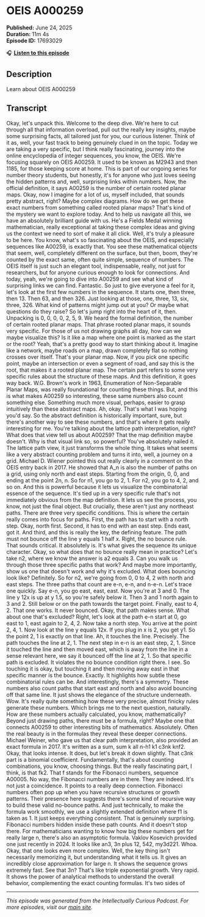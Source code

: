 # OEIS A000259

**Published:** June 24, 2025  
**Duration:** 11m 4s  
**Episode ID:** 17693029

🎧 **[Listen to this episode](https://intellectuallycurious.buzzsprout.com/2529712/episodes/17693029-oeis-a000259)**

## Description

Learn about OEIS A000259

## Transcript

Okay, let's unpack this. Welcome to the deep dive. We're here to cut through all that information overload, pull out the really key insights, maybe some surprising facts, all tailored just for you, our curious listener. Think of it as, well, your fast track to being genuinely clued in on the topic. Today we are taking a very specific, but I think really fascinating, journey into the online encyclopedia of integer sequences, you know, the OEIS. We're focusing squarely on OEIS A00259. It used to be known as M2943 and then 1185, for those keeping score at home. This is part of our ongoing series for number theory students, but honestly, it's for anyone who just loves seeing the hidden patterns and, well, surprising links within numbers. Now, the official definition, it says A00259 is the number of certain rooted planar maps. Okay, now I imagine for a lot of us, myself included, that sounds pretty abstract, right? Maybe complex diagrams. How do we get these exact numbers from something called rooted planar maps? That's kind of the mystery we want to explore today. And to help us navigate all this, we have an absolutely brilliant guide with us. He's a Fields Medal winning mathematician, really exceptional at taking these complex ideas and giving us the context we need to sort of make it all click. Well, it's truly a pleasure to be here. You know, what's so fascinating about the OEIS, and especially sequences like A00259, is exactly that. You see these mathematical objects that seem, well, completely different on the surface, but then, boom, they're counted by the exact same, often quite simple, sequence of numbers. The OEIS itself is just such an elegant tool, indispensable, really, not just for researchers, but for anyone curious enough to look for connections. And today, yeah, we're going to dive into A00259 and see what kind of surprising links we can find. Fantastic. So just to give everyone a feel for it, let's look at the first few numbers in the sequence. It starts one, then three, then 13. Then 63, and then 326. Just looking at those, one, three, 13, six, three, 326. What kind of patterns might jump out at you? Or maybe what questions do they raise? So let's jump right into the heart of it, then. Unpacking is 0, 0, 0, 0, 2, 5, 9. We heard the formal definition, the number of certain rooted planar maps. That phrase rooted planar maps, it sounds very specific. For those of us not drawing graphs all day, how can we maybe visualize this? Is it like a map where one point is marked as the start or the root? Yeah, that's a pretty good way to start thinking about it. Imagine like a network, maybe roads on a map, drawn completely flat so nothing crosses over itself. That's your planar map. Now, if you pick one specific point, maybe an intersection or even a segment of road, and say this is the root, that makes it a rooted planar map. The certain part refers to some very specific rules about the structure of these maps. And this definition, it goes way back. W.G. Brown's work in 1963, Enumeration of Non-Separable Planar Maps, was really foundational for counting these things. But, and this is what makes A00259 so interesting, these same numbers also count something else. Something much more visual, perhaps, easier to grasp intuitively than these abstract maps. Ah, okay. That's what I was hoping you'd say. So the abstract definition is historically important, sure, but there's another way to see these numbers, and that's where it gets really interesting for me. You're talking about the lattice path interpretation, right? What does that view tell us about A00259? That the map definition maybe doesn't. Why is that visual link so, so powerful? You've absolutely nailed it. The lattice path view, it just transforms the whole thing. It takes what seems like a very abstract counting problem and turns it into, well, a journey on a grid. Michael D. Wiener pointed this out really clearly in a comment on the OEIS entry back in 2017. He showed that A_n is also the number of paths on a grid, using only north and east steps. Starting from the origin, 0, 0, and ending at the point 2n, n. So for n1, you go to 2, 1. For n2, you go to 4, 2, and so on. And this is powerful because it lets us visualize the combinatorial essence of the sequence. It's tied up in a very specific rule that's not immediately obvious from the map definition. It lets us see the process, you know, not just the final object. But crucially, these aren't just any northeast paths. There are three very specific conditions. This is where the certain really comes into focus for paths. First, the path has to start with a north step. Okay, north first. Second, it has to end with an east step. Ends east, got it. And third, and this is really the key, the defining feature. The path must not bounce off the line y equals 1 half x. Right, the no bounce rule. That sounds critical. It absolutely is. It's what gives the sequence its unique character. Okay, so what does that no bounce really mean in practice? Let's take n2, where we know the answer is a2 equals 3. Can you walk us through those three specific paths that work? And maybe more importantly, show us one that doesn't work and why it's excluded. What does bouncing look like? Definitely. So for n2, we're going from 0, 0 to 4, 2 with north and east steps. The three paths that count are e-n, e-n, and n-e-n. Let's trace one quickly. Say e-n, you go east, east, east. Now you're at 3 and 0. The line y 12x is up at y 1.5, so you're safely below it. Then 3 and 1 north again to 3 and 2. Still below or on the path towards the target point. Finally, east to 4, 2. That one works. It never bounced. Okay, that path makes sense. What about one that's excluded? Right, let's look at the path e-n start at 0, go east to 1, east again to 2, 4, 2. Now take a north step. You arrive at the point 2, 4, 1. Now look at the line y equals 12x. If you plug in x is 2, you get y1. So the point 2, 1 is exactly on that line. Ah, it touches the line. Precisely. The path touches the line at 2, 1. The next step in e-n is an east step, 2, 1. Since it touched the line and then moved east, which is away from the line in a sense relevant here, we say it bounced off the line at 2, 1. So that specific path is excluded. It violates the no bounce condition right there. I see. So touching it is okay, but touching it and then moving away east in that specific manner is the bounce. Exactly. It highlights how subtle these combinatorial rules can be. And interestingly, there's a symmetry. These numbers also count paths that start east and north and also avoid bouncing off that same line. It just shows the elegance of the structure underneath. Wow. It's really quite something how these very precise, almost finicky rules generate these numbers. Which brings me to the next question, naturally. How are these numbers actually calculated, you know, mathematically? Beyond just drawing paths, there must be a formula, right? Maybe one that connects A00259 to other interesting bits of mathematics. Absolutely. Often the real beauty is in the formulas they reveal these deeper connections. Michael Weiner, who gave us that clear path interpretation, also provided an exact formula in 2017. It's written as a sum, sum k all n-h1 k1 c3nk knf2. Okay, that looks intense. It does, but let's break it down slightly. That c3nk part is a binomial coefficient. Fundamentally, that's about counting combinations, you know, choosing things. But the really fascinating part, I think, is that fk2. That f stands for the Fibonacci numbers, sequence A00005. No way, the Fibonacci numbers are in there. They are indeed. It's not just a coincidence. It points to a really deep connection. Fibonacci numbers often pop up when you have recursive structures or growth patterns. Their presence here suggests there's some kind of recursive way to build these valid no-bounce paths. And just technically, to make the formula work smoothly, we use a slightly extended definition where f1 is taken as 1. It just keeps everything consistent. That is genuinely surprising. Fibonacci numbers hidden inside these path counts. And it doesn't stop there. For mathematicians wanting to know how big these numbers get for really large n, there's also an asymptotic formula. Vaklov Kosevich provided one just recently in 2024. It looks like an3, 3n plus 12, 542, my3d221. Whoa. Okay, that one looks even more complex. Well, the key thing isn't necessarily memorizing it, but understanding what it tells us. It gives an incredibly close approximation for large n. It shows the sequence grows extremely fast. See that 3n? That's like triple exponential growth. Very rapid. It shows the power of analytical methods to understand the overall behavior, complementing the exact counting formulas. It's two sides of

---
*This episode was generated from the Intellectually Curious Podcast. For more episodes, visit our [main site](https://intellectuallycurious.buzzsprout.com).*
